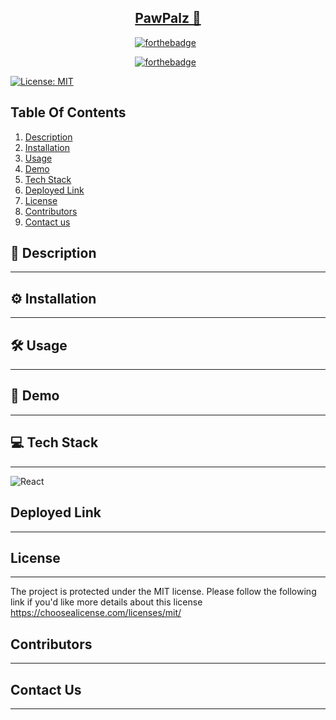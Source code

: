  <h2 align='center'>
  <a href= "#" target="_blank">PawPalz 🐶</a>
  </h2>

<center>

[![forthebadge](https://forthebadge.com/images/badges/makes-people-smile.svg)](https://forthebadge.com) &nbsp;

[![forthebadge](https://forthebadge.com/images/badges/built-with-love.svg)](https://forthebadge.com) &nbsp;




</center>


[![License: MIT](https://img.shields.io/badge/License-MIT-yellow.svg)](https://choosealicense.com/licenses/mit/) 
 



## Table Of Contents
1. [Description](#description)
2. [Installation](#installation)
3. [Usage](#usage)
4. [Demo](#demo)
4. [Tech Stack](#tech-stack)
5. [Deployed Link](#deployed-link)
6. [License](#license)
7. [Contributors](#contributors)
8. [Contact us](#contact-us)
    
## 📝 Description
---


## ⚙️ Installation
---

## 🛠 Usage
---

## 🎥 Demo 
---

## 💻 Tech Stack 
---
![React](https://img.shields.io/badge/react-%2320232a.svg?style=for-the-badge&logo=react&logoColor=%2361DAFB) &nbsp;



## Deployed Link
---

## License
---
  The project is protected under the MIT license. Please follow the following link if you'd like more details about this license https://choosealicense.com/licenses/mit/

## Contributors
---

## Contact Us
---

